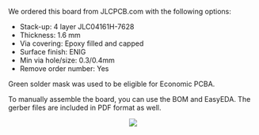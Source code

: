 We ordered this board from JLCPCB.com with the following options:
- Stack-up: 4 layer JLC04161H-7628
- Thickness: 1.6 mm
- Via covering: Epoxy filled and capped
- Surface finish: ENIG
- Min via hole/size: 0.3/0.4mm
- Remove order number: Yes

Green solder mask was used to be eligible for Economic PCBA.

To manually assemble the board, you can use the BOM and EasyEDA. The gerber files are included in PDF format as well.
<p align="center">  <img src="../photos/PCBFront.jpeg"/>   </p>
